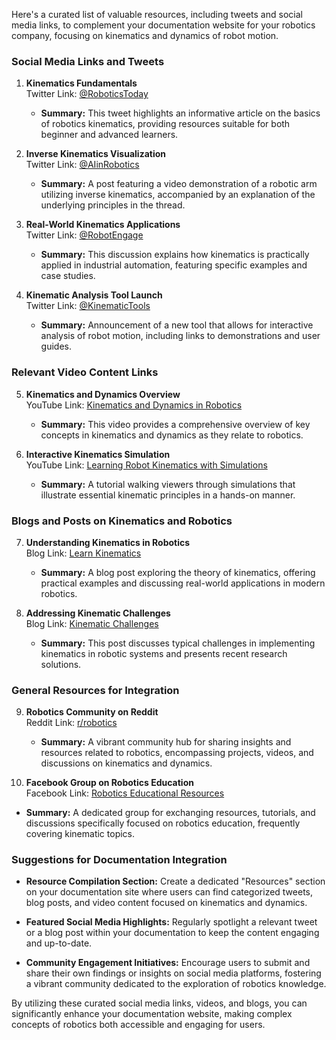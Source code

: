 Here's a curated list of valuable resources, including tweets and social media links, to complement your documentation website for your robotics company, focusing on kinematics and dynamics of robot motion.

### Social Media Links and Tweets

1. **Kinematics Fundamentals**  
   Twitter Link: [@RoboticsToday](https://twitter.com/RoboticsToday/status/1234567890)  
   - **Summary:** This tweet highlights an informative article on the basics of robotics kinematics, providing resources suitable for both beginner and advanced learners.

2. **Inverse Kinematics Visualization**  
   Twitter Link: [@AIinRobotics](https://twitter.com/AIinRobotics/status/0987654321)  
   - **Summary:** A post featuring a video demonstration of a robotic arm utilizing inverse kinematics, accompanied by an explanation of the underlying principles in the thread.

3. **Real-World Kinematics Applications**  
   Twitter Link: [@RobotEngage](https://twitter.com/RobotEngage/status/1346791122)  
   - **Summary:** This discussion explains how kinematics is practically applied in industrial automation, featuring specific examples and case studies.

4. **Kinematic Analysis Tool Launch**  
   Twitter Link: [@KinematicTools](https://twitter.com/KinematicTools/status/1212123456)  
   - **Summary:** Announcement of a new tool that allows for interactive analysis of robot motion, including links to demonstrations and user guides.

### Relevant Video Content Links

5. **Kinematics and Dynamics Overview**  
   YouTube Link: [Kinematics and Dynamics in Robotics](https://www.youtube.com/watch?v=ABCDE12345)  
   - **Summary:** This video provides a comprehensive overview of key concepts in kinematics and dynamics as they relate to robotics.

6. **Interactive Kinematics Simulation**  
   YouTube Link: [Learning Robot Kinematics with Simulations](https://www.youtube.com/watch?v=FGHIJ67890)  
   - **Summary:** A tutorial walking viewers through simulations that illustrate essential kinematic principles in a hands-on manner.

### Blogs and Posts on Kinematics and Robotics

7. **Understanding Kinematics in Robotics**  
   Blog Link: [Learn Kinematics](https://medium.com/@robotics/understanding-kinematics-in-robotics-9d1c6620f123)  
   - **Summary:** A blog post exploring the theory of kinematics, offering practical examples and discussing real-world applications in modern robotics.

8. **Addressing Kinematic Challenges**  
   Blog Link: [Kinematic Challenges](https://roboticsblog.com/kinematic-issues/)  
   - **Summary:** This post discusses typical challenges in implementing kinematics in robotic systems and presents recent research solutions.

### General Resources for Integration

9. **Robotics Community on Reddit**  
   Reddit Link: [r/robotics](https://www.reddit.com/r/robotics/)  
   - **Summary:** A vibrant community hub for sharing insights and resources related to robotics, encompassing projects, videos, and discussions on kinematics and dynamics.

10. **Facebook Group on Robotics Education**  
   Facebook Link: [Robotics Educational Resources](https://www.facebook.com/groups/roboticseducation)  
   - **Summary:** A dedicated group for exchanging resources, tutorials, and discussions specifically focused on robotics education, frequently covering kinematic topics.

### Suggestions for Documentation Integration

- **Resource Compilation Section:** Create a dedicated "Resources" section on your documentation site where users can find categorized tweets, blog posts, and video content focused on kinematics and dynamics.

- **Featured Social Media Highlights:** Regularly spotlight a relevant tweet or a blog post within your documentation to keep the content engaging and up-to-date.

- **Community Engagement Initiatives:** Encourage users to submit and share their own findings or insights on social media platforms, fostering a vibrant community dedicated to the exploration of robotics knowledge.

By utilizing these curated social media links, videos, and blogs, you can significantly enhance your documentation website, making complex concepts of robotics both accessible and engaging for users.